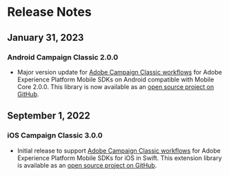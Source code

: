 # Release Notes

## January 31, 2023

### Android Campaign Classic 2.0.0

* Major version update for [Adobe Campaign Classic workflows](./index.md) for Adobe Experience Platform Mobile SDKs on Android compatible with Mobile Core 2.0.0. This library is now available as an [open source project on GitHub](https://github.com/adobe/aepsdk-campaignclassic-android).

## September 1, 2022

### iOS Campaign Classic 3.0.0

* Initial release to support [Adobe Campaign Classic workflows](./index.md) for Adobe Experience Platform Mobile SDKs for iOS in Swift. This extension library is available as an [open source project on GitHub](https://github.com/adobe/aepsdk-campaignclassic-ios/).
